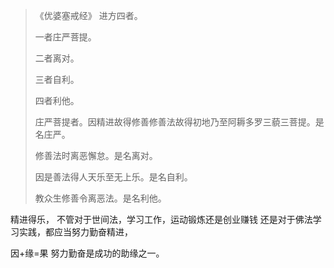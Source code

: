 > 《优婆塞戒经》
> 进方四者。
> 
> 一者庄严菩提。
> 
> 二者离对。
> 
> 三者自利。
> 
> 四者利他。
> 
> 庄严菩提者。因精进故得修善修善法故得初地乃至阿耨多罗三藐三菩提。是名庄严。
> 
> 修善法时离恶懈怠。是名离对。
> 
> 因是善法得人天乐至无上乐。是名自利。
> 
> 教众生修善令离恶法。是名利他。

精进得乐，
不管对于世间法，学习工作，运动锻炼还是创业赚钱
还是对于佛法学习实践，都应当努力勤奋精进，

因+缘=果
努力勤奋是成功的助缘之一。
